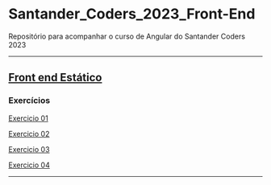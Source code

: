 # Santander_Coders_2023_Front-End
Repositório para acompanhar o curso de Angular do Santander Coders 2023

___
## [Front end Estático](Front-Estatico)
### Exercícios

[Exercicio 01](Front-Estatico/aula%2001/exercicio%2001)

[Exercicio 02](Front-Estatico/aula%2002/exercicio%2002)

[Exercicio 03](Front-Estatico/aula%2003/exercicio%2003)

[Exercicio 04](Front-Estatico/aula%2004/exercicio%2004)

___

